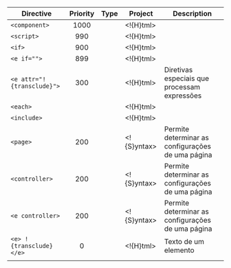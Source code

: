 


| Directive                  | Priority |   Type   | Project     | Description                                       |
|----------------------------|:--------:|:--------:|-------------|---------------------------------------------------|
| `<component>`              |   1000   |          | <!{H}tml>   |                                                   |
| `<script> `                |   990    |          | <!{H}tml>   |                                                   |
| `<if>`                     |   900    |          | <!{H}tml>   |                                                   |
| `<e if=""> `               |   899    |          | <!{H}tml>   |                                                   |
| `<e attr="!{transclude}">` |   300    |          | <!{H}tml>   | Diretivas especiais que processam expressões      |
| `<each>`                   |          |          | <!{H}tml>   |                                                   |
| `<include>`                |          |          | <!{H}tml>   |                                                   |
| `<page>`                   |   200    |          | <!{S}yntax> | Permite determinar as configurações de uma página |
| `<controller>`             |   200    |          | <!{S}yntax> | Permite determinar as configurações de uma página |
| `<e controller>`           |   200    |          | <!{S}yntax> | Permite determinar as configurações de uma página |
| `<e> !{transclude} </e>`   |    0     |          | <!{H}tml>   | Texto de um elemento                              |
|                            |          |          |             |                                                   |
